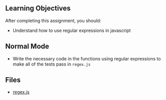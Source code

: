 ## Learning Objectives

After completing this assignment, you should:

* Understand how to use regular expressions in javascript

## Normal Mode

* Write the necessary code in the functions using regular expressions to make all of the tests pass in `regex.js`

## Files

- [regex.js](regex.js)